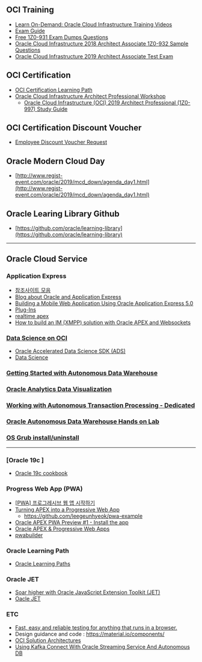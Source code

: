 ## OCI  Training
* [Learn On-Demand: Oracle Cloud Infrastructure Training Videos](https://www.oracle.com/cloud/iaas/training/)
* [Exam Guide](https://www.oracle.com/cloud/iaas/training/certification.html)
* [Free 1Z0-931 Exam Dumps Questions](https://www.dumpsbase.com/freedumps/oracle-autonomous-database-cloud-2019-specialist-1z0-931-dumps-questions.html)
* [Oracle Cloud Infrastructure 2018 Architect Associate 1Z0-932 Sample Questions ](https://www.dumpsbase.com/freedumps/oracle-cloud-infrastructure-2018-architect-associate-1z0-932-sample-questions.html)
* [Oracle Cloud Infrastructure 2019 Architect Associate Test Exam](http://oukc.oracle.com/public/redir.html?type=player&offid=2453405669)

## OCI  Certification
* [OCI  Certification Learning Path](https://learn.oracle.com/ols/home/oracle-cloud-infrastructure/35644#filtersGroup1=&filtersGroup2=.f1461&filtersGroup3=&filtersGroup4=&filtersGroup5=&filtersSearch=)
* [Oracle Cloud Infrastructure Architect Professional Workshop](https://learn.oracle.com/ols/module/oracle-cloud-infrastructure-architect-professional-workshop/35644/60999)
  * [Oracle Cloud Infrastructure (OCI) 2019 Architect Professional (1Z0-997)
Study Guide](https://github.com/hiwylee/hiwylee.github.io/blob/master/1z0-997.md)
## OCI Certification Discount Voucher
* [Employee Discount Voucher Request](https://ougbsapex.us.oracle.com/pls/ougbsapex/f?p=144:1:0::NO:1::)

## Oracle Modern Cloud Day
* [http://www.regist-event.com/oracle/2019/mcd_down/agenda_day1.html](http://www.regist-event.com/oracle/2019/mcd_down/agenda_day1.html)
## Oracle Learing Library Github
* [https://github.com/oracle/learning-library](https://github.com/oracle/learning-library)
---
## Oracle Cloud Service 

### Application Express
* [참조사이트 모음](APEX.md)
* [Blog about Oracle and Application Express](https://dickdral.blogspot.com/2019/07/creating-mobile-app-with-apex-part-1.html)
* [Building a Mobile Web Application Using Oracle Application Express 5.0](https://www.oracle.com/webfolder/technetwork/tutorials/obe/db/apex/r50/CreMobileApp_apex50EA/CreMobileApp_apex50EA.html)
* [Plug-Ins](https://apex.world/ords/f?p=100:700)
* [realtime apex](https://www.doag.org/formes/pubfiles/4185876/2012-K-DEV-Johannes_Mangold-Realtime_Web_Anwendungen_mit_APEX-Praesentation.pdf)
* [How to build an IM (XMPP) solution with Oracle APEX and Websockets](https://technology.amis.nl/2012/10/01/how-to-build-an-im-xmpp-solution-with-oracle-apex-and-websockets/)

### [Data Science on OCI](https://docs.cloud.oracle.com/en-us/iaas/data-science/ds-using/data-science.htm)
* [Oracle Accelerated Data Science SDK (ADS)](https://docs.cloud.oracle.com/en-us/iaas/tools/ads-sdk/1.0.0/index.html#oracle-accelerated-data-science-sdk-ads) 
* [Data Science](https://docs.cloud.oracle.com/en-us/iaas/data-science/ds-using/data-science.htm)
### [Getting Started with Autonomous Data Warehouse](https://github.com/oracle/learning-library/tree/master/data-management-library/autonomous-database/autonomous-data-warehouse/journey4-adwc)

### [Oracle Analytics Data Visualization](https://github.com/oracle/learning-library/blob/master/ospa-library/analytics/analytics_labguide.md)

### [Working with Autonomous Transaction Processing - Dedicated](https://labmaterial.github.io/atpd-dev/?page=README.md)
### [Oracle Autonomous Data Warehouse Hands on Lab](https://github.com/hiwylee/ADW_HOL_TRAINING/blob/master/README.md)

### [OS Grub install/uninstall](OS.md)
---
### [Oracle 19c ]
* [Oracle 19c cookbook](https://github.com/oracle19c-cookbook)

### Progress Web App (PWA)
* [[PWA] 프로그레시브 웹 앱 시작하기 ](https://geundung.dev/85)
* [Turning APEX into a Progressive Web App](https://www.youtube.com/watch?v=JALCkILUPJw&t=667s)
   * https://github.com/leegeunhyeok/pwa-example
* [Oracle APEX PWA Preview #1 - Install the app](https://www.youtube.com/watch?v=nvN6a0_LTPU)
* [Oracle APEX & Progressive Web Apps](https://www.youtube.com/watch?v=nvN6a0_LTPU&pbjreload=10)
* [pwabuilder](https://www.pwabuilder.com/)

### Oracle Learning Path
* [Oracle Learning Paths](https://apexapps.oracle.com/pls/apex/f?p=44785:49:15614500691145::NO:::)
### Oracle JET
* [Soar higher with Oracle JavaScript Extension Toolkit (JET)](https://apexapps.oracle.com/pls/apex/f?p=44785:50:0::::P50_EVENT_ID,P50_COURSE_ID:5814,205)
* [Oacle JET](https://www.oracle.com/webfolder/technetwork/jet/index.html)

### ETC
* [Fast, easy and reliable testing for anything that runs in a browser.](https://www.cypress.io/)
* Design guidance and code : https://material.io/components/
* [OCI Solution Architectures](https://docs.oracle.com/en/solutions/index.html?type=reference-architectures&page=0&is=true&sort=0)
* [Using Kafka Connect With Oracle Streaming Service And Autonomous DB](https://blogs.oracle.com/developers/using-kafka-connect-with-oracle-streaming-service-and-autonomous-db)
